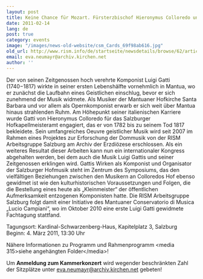 ```yaml
---
layout: post
title: Keine Chance für Mozart. Fürsterzbischof Hieronymus Colloredo und seine Hofkapellmeister
date: 2011-02-14
lang: de
post: true
category: events
image: "/images/news-old-website/csm_Cards_69f98ab616.jpg"
old_url: http://www.rism.info/de/startseite/newsdetails/browse/62/article/64/no-chance-for-mozart-prince-archbishop-hieronymus-colloredo-and-the-musicians-of-his-court.html
email: eva.neumayr@archiv.kirchen.net
author: ''
---
```



Der von seinen Zeitgenossen hoch verehrte Komponist Luigi Gatti (1740−1817) wirkte in seiner ersten Lebenshälfte vornehmlich in Mantua, wo er zunächst die Laufbahn eines Geistlichen einschlug, bevor er sich zunehmend der Musik widmete. Als Musiker der Mantuaner Hofkirche Santa Barbara und vor allem als Opernkomponist erwarb er sich weit über Mantua hinaus strahlenden Ruhm. Am Höhepunkt seiner italienischen Karriere wurde Gatti von Hieronymus Colloredo für das Salzburger Hofkapellmeisteramt engagiert, das er von 1782 bis zu seinem Tod 1817 bekleidete. Sein umfangreiches Oeuvre geistlicher Musik wird seit 2007 im Rahmen eines Projektes zur Erforschung der Dommusik von der RISM Arbeitsgruppe Salzburg am Archiv der Erzdiözese erschlossen. Als ein weiteres Resultat dieser Arbeiten kann nun ein internationaler Kongress abgehalten werden, bei dem auch die Musik Luigi Gattis und seiner Zeitgenossen erklingen wird. Gattis Wirken als Komponist und Organisator der Salzburger Hofmusik steht im Zentrum des Symposiums, das den vielfältigen Beziehungen zwischen den Musikern an Colloredos Hof ebenso gewidmet ist wie den kulturhistorischen Voraussetzungen und Folgen, die die Bestellung eines heute als „Kleinmeister“ der öffentlichen Aufmerksamkeit entzogenen Komponisten hatte. Die RISM Arbeitsgruppe Salzburg folgt damit einer Initiative des Mantuaner Conservatorio di Musica „Lucio Campiani“, wo im Oktober 2010 eine erste Luigi Gatti gewidmete Fachtagung stattfand.

Tagungsort: Kardinal-Schwarzenberg-Haus, Kapitelplatz 3, Salzburg
Beginn: 4. März 2011, 13:30 Uhr

Nähere Informationen zu Programm und Rahmenprogramm \<media 315\>siehe angehängten Folder\</media\>!

Um **Anmeldung zum Kammerkonzert** wird wegender beschränkten Zahl der Sitzplätze unter [eva.neumayr@archiv.kirchen.net](mailto:eva.neumayr@archiv.kirchen.net "mailto:eva.neumayr@archiv.kirchen.net") gebeten!